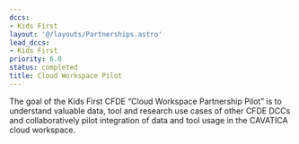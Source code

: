 ```yaml
---
dccs:
- Kids First
layout: '@/layouts/Partnerships.astro'
lead_dccs:
- Kids First
priority: 6.0
status: completed
title: Cloud Workspace Pilot
---
```

The goal of the Kids First CFDE “Cloud Workspace Partnership Pilot” is to understand valuable data, tool and research use cases of other CFDE DCCs and collaboratively pilot integration of data and tool usage in the CAVATICA cloud workspace.